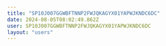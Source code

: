 ```yaml
---
title: "SP10J007GGWBFTNNP2FWJQKAGYX01YAPWJKNDC6DC"
date: 2024-08-05T08:02:49.862Z
user: SP10J007GGWBFTNNP2FWJQKAGYX01YAPWJKNDC6DC
layout: "users"
---
```

    